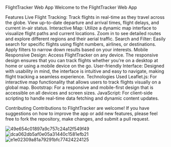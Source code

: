 FlightTracker Web App
Welcome to the FlightTracker Web App

Features
Live Flight Tracking: Track flights in real-time as they travel across the globe. View up-to-date departure and arrival times, flight delays, and current in-air status.
Interactive Map: Utilize a dynamic map interface to visualize flight paths and current locations. Zoom in to see detailed routes and explore different regions and their aerial traffic.
Search and Filter: Easily search for specific flights using flight numbers, airlines, or destinations. Apply filters to narrow down results based on your interests.
Mobile Responsive Design: Access FlightTracker on any device. The responsive design ensures that you can track flights whether you're on a desktop at home or using a mobile device on the go.
User-friendly Interface: Designed with usability in mind, the interface is intuitive and easy to navigate, making flight tracking a seamless experience.
Technologies Used
Leaflet.js: For interactive map functionality that allows users to track flights visually on a global map.
Bootstrap: For a responsive and mobile-first design that is accessible on all devices and screen sizes.
JavaScript: For client-side scripting to handle real-time data fetching and dynamic content updates.

Contributing
Contributions to FlightTracker are welcome! If you have suggestions on how to improve the app or add new features, please feel free to fork the repository, make changes, and submit a pull request.


![49e654c01897a9c757c24a12f549f49](https://github.com/xiaoguaishou0202yy/flight_tracking/assets/158022313/50448550-88fb-4225-820f-024ac44e59f5)
![dca062db5af0e05a31440c1581efb21](https://github.com/xiaoguaishou0202yy/flight_tracking/assets/158022313/a03f3496-0251-4689-a2c7-5ddf32d73dc0)
![e1e02309a81a79291bfc77424224125](https://github.com/xiaoguaishou0202yy/flight_tracking/assets/158022313/9e50aaf1-5845-468b-84d0-f7c248422a24)
